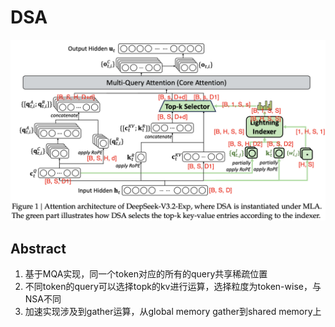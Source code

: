 # DSA

![111](fig1.png)

## Abstract

1. 基于MQA实现，同一个token对应的所有的query共享稀疏位置
2. 不同token的query可以选择topk的kv进行运算，选择粒度为token-wise，与NSA不同
3. 加速实现涉及到gather运算，从global memory gather到shared memory上
